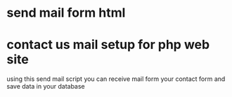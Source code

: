 # send mail form html
# contact us mail setup for php web site 
using this send mail script you can receive mail form your contact form and save data in your database  
